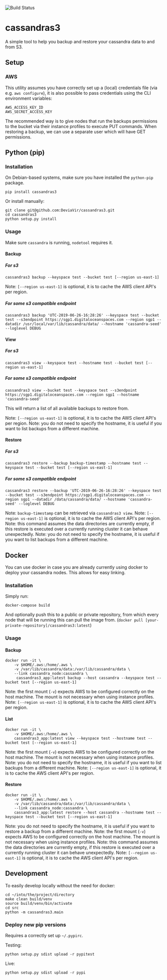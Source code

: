![Build Status](https://travis-ci.org/DeviaVir/cassandras3.svg)

# cassandras3
A simple tool to help you backup and restore your cassandra data to and from S3.

## Setup

### AWS

This utility assumes you have correctly set up a (local) credentials file (via e.g. `aws configure`), it is also possible to pass credentials using the CLI environment variables:

```
AWS_ACCESS_KEY_ID
AWS_SECRET_ACCESS_KEY
```

The recommended way is to give nodes that run the backups permissions to the bucket via their instance profiles to execute PUT commands. When restoring a backup, we can use a separate user which will have GET permissions.

## Python (pip)

### Installation

On Debian-based systems, make sure you have installed the `python-pip` package.

```
pip install cassandras3
```

Or install manually:
```
git clone git@github.com:DeviaVir/cassandras3.git
cd cassandras3
python setup.py install
```

### Usage

Make sure `cassandra` is running, `nodetool` requires it.

#### Backup

##### For s3
```
cassandras3 backup --keyspace test --bucket test [--region us-east-1]
```
Note: `[--region us-east-1]` is optional, it is to cache the AWS client API's per region.

##### For some s3 compatible endpoint
```
cassandras3 backup 'UTC-2019-06-26-16:28:26' --keyspace test --bucket test --s3endpoint https://sgp1.digitaloceanspaces.com --region sgp1 --datadir /usr/local/var/lib/cassandra/data/ --hostname 'cassandra-seed' --loglevel DEBUG
```


#### View

##### For s3
```
cassandras3 view --keyspace test --hostname test --bucket test [--region us-east-1]
```

##### For some s3 compatible endpoint
```
cassandras3 view --bucket test --keyspace test --s3endpoint https://sgp1.digitaloceanspaces.com --region sgp1 --hostname 'cassandra-seed'

```

This will return a list of all available backups to restore from.

Note: `[--region us-east-1]` is optional, it is to cache the AWS client API's per region.
Note: you do not need to specify the hostname, it is useful if you want to list backups from a different machine.

#### Restore

##### For s3
```
cassandras3 restore --backup backup-timestamp --hostname test --keyspace test --bucket test [--region us-east-1]
```

##### For some s3 compatible endpoint
```
cassandras3 restore --backup 'UTC-2019-06-26-16:28:26' --keyspace test --bucket test --s3endpoint https://sgp1.digitaloceanspaces.com --region sgp1 --datadir /data/cassandra/data/ --hostname 'cassandra-seed' --loglevel DEBUG
```

Note: `backup-timestamp` can be retrieved via `cassandras3 view`.
Note: `[--region us-east-1]` is optional, it is to cache the AWS client API's per region.
Note: this command assumes the data directories are currently empty, if this restore is executed over a currently running cluster it can behave unexpectedly.
Note: you do not need to specify the hostname, it is useful if you want to list backups from a different machine.


## Docker

You can use docker in case you are already currently using docker to deploy your cassandra nodes. This allows for easy linking.

### Installation

Simply run:

```
docker-compose build
```

And optionally push this to a public or private repository, from which every node that will be running this can pull the image from. (`docker pull [your-private-repository]/cassandras3:latest`)


### Usage

#### Backup

```
docker run -it \
	-v $HOME/.aws:/home/.aws \
	-v /var/lib/cassandra/data:/var/lib/cassandra/data \
	--link cassandra_node:cassandra \
	 cassandras3_app:latest backup --host cassandra --keyspace test --bucket test [--region us-east-1]
```

Note: the first mount (`-v`) expects AWS to be configured correctly on the host machine. The mount is not necessary when using instance profiles.
Note: `[--region us-east-1]` is optional, it is to cache the AWS client API's per region.

#### List

```
docker run -it \
	-v $HOME/.aws:/home/.aws \
	cassandras3_app:latest view --keyspace test --hostname test --bucket test [--region us-east-1]
```

Note: the first mount (`-v`) expects AWS to be configured correctly on the host machine. The mount is not necessary when using instance profiles.
Note: you do not need to specify the hostname, it is useful if you want to list backups from a different machine.
Note: `[--region us-east-1]` is optional, it is to cache the AWS client API's per region.

#### Restore

```
docker run -it \
	-v $HOME/.aws:/home/.aws \
	-v /var/lib/cassandra/data:/var/lib/cassandra/data \
	--link cassandra_node:cassandra \
	cassandras3_app:latest restore --host cassandra --hostname test --keyspace test --bucket test [--region us-east-1]
```

Note: you do not need to specify the hostname, it is useful if you want to restore a backup from a different machine.
Note: the first mount (`-v`) expects AWS to be configured correctly on the host machine. The mount is not necessary when using instance profiles.
Note: this command assumes the data directories are currently empty, if this restore is executed over a currently running cluster it can behave unexpectedly.
Note: `[--region us-east-1]` is optional, it is to cache the AWS client API's per region.

## Development

To easily develop locally without the need for docker:

```
cd ~/into/the/project/directory
make clean build/venv
source build/venv/bin/activate
cd src
python -m cassandras3.main
```

### Deploy new pip versions

Requires a correctly set up `~/.pypirc`.

Testing:
```
python setup.py sdist upload -r pypitest
```

Live:
```
python setup.py sdist upload -r pypi
```
